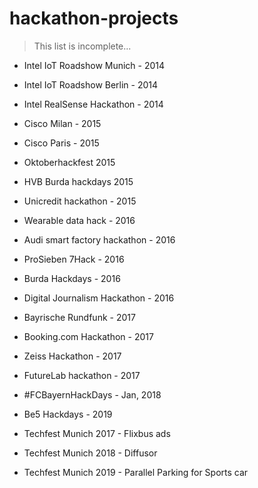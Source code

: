 # hackathon-projects

> This list is incomplete...

* Intel IoT Roadshow Munich - 2014
* Intel IoT Roadshow Berlin - 2014
* Intel RealSense Hackathon - 2014
* Cisco Milan - 2015
* Cisco Paris - 2015
* Oktoberhackfest 2015
* HVB Burda hackdays 2015
* Unicredit hackathon - 2015
* Wearable data hack - 2016
* Audi smart factory hackathon - 2016
* ProSieben 7Hack - 2016
* Burda Hackdays - 2016
* Digital Journalism Hackathon - 2016
* Bayrische Rundfunk - 2017
* Booking.com Hackathon - 2017
* Zeiss Hackathon - 2017
* FutureLab hackathon - 2017
* #FCBayernHackDays - Jan, 2018
* Be5 Hackdays - 2019

* Techfest Munich 2017 - Flixbus ads
* Techfest Munich 2018 - Diffusor
* Techfest Munich 2019 - Parallel Parking for Sports car
